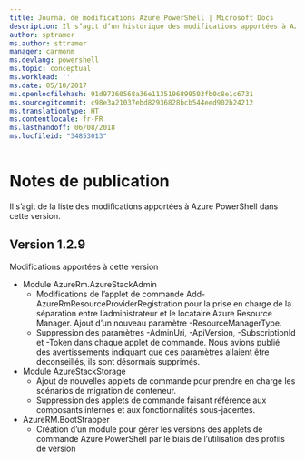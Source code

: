 ```yaml
---
title: Journal de modifications Azure PowerShell | Microsoft Docs
description: Il s’agit d’un historique des modifications apportées à Azure PowerShell dans la dernière version.
author: sptramer
ms.author: sttramer
manager: carmonm
ms.devlang: powershell
ms.topic: conceptual
ms.workload: ''
ms.date: 05/18/2017
ms.openlocfilehash: 91d97260568a36e1135196899503fb0c8e1c6731
ms.sourcegitcommit: c98e3a21037ebd82936828bcb544eed902b24212
ms.translationtype: HT
ms.contentlocale: fr-FR
ms.lasthandoff: 06/08/2018
ms.locfileid: "34853013"
---
```

# <a name="release-notes"></a>Notes de publication

Il s’agit de la liste des modifications apportées à Azure PowerShell dans cette version.

## <a name="version-129"></a>Version 1.2.9

Modifications apportées à cette version

* Module AzureRm.AzureStackAdmin
    + Modifications de l’applet de commande Add-AzureRmResourceProviderRegistration pour la prise en charge de la séparation entre l’administrateur et le locataire Azure Resource Manager. Ajout d’un nouveau paramètre -ResourceManagerType.
    + Suppression des paramètres -AdminUri, -ApiVersion, -SubscriptionId et -Token dans chaque applet de commande. Nous avions publié des avertissements indiquant que ces paramètres allaient être déconseillés, ils sont désormais supprimés.
* Module AzureStackStorage
    + Ajout de nouvelles applets de commande pour prendre en charge les scénarios de migration de conteneur.
    + Suppression des applets de commande faisant référence aux composants internes et aux fonctionnalités sous-jacentes.
* AzureRM.BootStrapper
    + Création d’un module pour gérer les versions des applets de commande Azure PowerShell par le biais de l’utilisation des profils de version